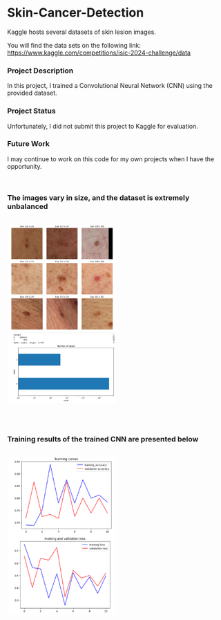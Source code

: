 # Skin-Cancer-Detection


Kaggle hosts several datasets of skin lesion images.

You will find the data sets on the following link: https://www.kaggle.com/competitions/isic-2024-challenge/data


### Project Description
In this project, I trained a Convolutional Neural Network (CNN) using the provided dataset.


### Project Status
Unfortunately, I did not submit this project to Kaggle for evaluation.


### Future Work
I may continue to work on this code for my own projects when I have the opportunity.

<br>

### The images vary in size, and the dataset is extremely unbalanced
<br>

<img src="images/img9.png" width="50%">


<img src="images/diagram.png" width="50%">

<!-- <img src="images/corr_matrix.png"> -->


<br><br>

### Training results of the trained CNN are presented below
<br>
<img src="/images/evaluation.png" width="50%">
